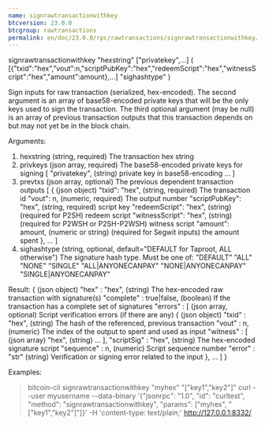 ```yaml
---
name: signrawtransactionwithkey
btcversion: 23.0.0
btcgroup: rawtransactions
permalink: en/doc/23.0.0/rpc/rawtransactions/signrawtransactionwithkey/
---
```


signrawtransactionwithkey "hexstring" ["privatekey",...] ( [{"txid":"hex","vout":n,"scriptPubKey":"hex","redeemScript":"hex","witnessScript":"hex","amount":amount},...] "sighashtype" )

Sign inputs for raw transaction (serialized, hex-encoded).
The second argument is an array of base58-encoded private
keys that will be the only keys used to sign the transaction.
The third optional argument (may be null) is an array of previous transaction outputs that
this transaction depends on but may not yet be in the block chain.

Arguments:
1. hexstring                        (string, required) The transaction hex string
2. privkeys                         (json array, required) The base58-encoded private keys for signing
     [
       "privatekey",                (string) private key in base58-encoding
       ...
     ]
3. prevtxs                          (json array, optional) The previous dependent transaction outputs
     [
       {                            (json object)
         "txid": "hex",             (string, required) The transaction id
         "vout": n,                 (numeric, required) The output number
         "scriptPubKey": "hex",     (string, required) script key
         "redeemScript": "hex",     (string) (required for P2SH) redeem script
         "witnessScript": "hex",    (string) (required for P2WSH or P2SH-P2WSH) witness script
         "amount": amount,          (numeric or string) (required for Segwit inputs) the amount spent
       },
       ...
     ]
4. sighashtype                      (string, optional, default="DEFAULT for Taproot, ALL otherwise") The signature hash type. Must be one of:
                                    "DEFAULT"
                                    "ALL"
                                    "NONE"
                                    "SINGLE"
                                    "ALL|ANYONECANPAY"
                                    "NONE|ANYONECANPAY"
                                    "SINGLE|ANYONECANPAY"
                                    

Result:
{                             (json object)
  "hex" : "hex",              (string) The hex-encoded raw transaction with signature(s)
  "complete" : true|false,    (boolean) If the transaction has a complete set of signatures
  "errors" : [                (json array, optional) Script verification errors (if there are any)
    {                         (json object)
      "txid" : "hex",         (string) The hash of the referenced, previous transaction
      "vout" : n,             (numeric) The index of the output to spent and used as input
      "witness" : [           (json array)
        "hex",                (string)
        ...
      ],
      "scriptSig" : "hex",    (string) The hex-encoded signature script
      "sequence" : n,         (numeric) Script sequence number
      "error" : "str"         (string) Verification or signing error related to the input
    },
    ...
  ]
}

Examples:
> bitcoin-cli signrawtransactionwithkey "myhex" "[\"key1\",\"key2\"]"
> curl --user myusername --data-binary '{"jsonrpc": "1.0", "id": "curltest", "method": "signrawtransactionwithkey", "params": ["myhex", "[\"key1\",\"key2\"]"]}' -H 'content-type: text/plain;' http://127.0.0.1:8332/


